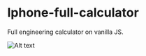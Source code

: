 # Iphone-full-calculator
Full engineering calculator on vanilla JS.

![Alt text]("https://github.com/PavelDonchenko/Iphone-full-calculator/blob/calculator/Calculator%20(1).png")

